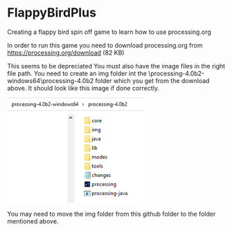 # FlappyBirdPlus
Creating a flappy bird spin off game to learn how to use processing.org


In order to run this game you need to download processing.org from https://processing.org/download (82 KB)


This seems to be depreciated
You must also have the image files in the right file path. You need to create an img folder int the \processing-4.0b2-windows64\processing-4.0b2 folder which you get from the download above. It should look like this image if done correctly.

![File Path](./img/FilePathExample.PNG)

You may need to move the img folder from this github folder to the folder mentioned above.

